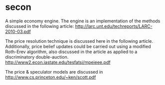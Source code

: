 secon
=====

A simple economy engine. The engine is an implementation of the methods discussed in the following article:
http://larc.unt.edu/techreports/LARC-2010-03.pdf

The price resolution technique is discussed here in the following article. Additionally, price
belief updates could be carried out using a modified Roth-Erev algorithm, also discussed in the
article as applied to a discriminatory double-auction.
http://www2.econ.iastate.edu/tesfatsi/mpeieee.pdf

The price & speculator models are discussed in 
http://www.cs.princeton.edu/~ken/scott.pdf

